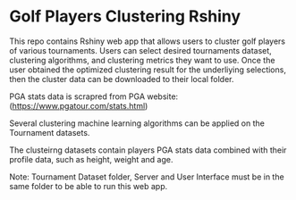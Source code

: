 # Golf Players Clustering Rshiny

This repo contains Rshiny web app that allows users to cluster golf players of various tournaments. Users can select desired tournaments dataset, clustering algorithms, and clustering metrics they want to use. Once the user obtained the optimized clustering result for the underliying selections, then the cluster data can be downloaded to their local folder.

PGA stats data is scrapred from PGA website: (https://www.pgatour.com/stats.html)

Several clustering machine learning algorithms can be applied on the Tournament datasets.

The clusteirng datasets contain players PGA stats data combined with their profile data, such as height, weight and age. 

Note: Tournament Dataset folder, Server and User Interface must be in the same folder to be able to run this web app.

